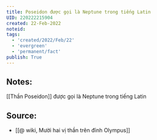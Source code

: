```yaml
---
title: Poseidon được gọi là Neptune trong tiếng Latin
UID: 220222215904
created: 22-Feb-2022
noteid:
tags:
  - 'created/2022/Feb/22'
  - 'evergreen'
  - 'permanent/fact'
publish: True
---
```

## Notes:
[[Thần Poseidon]] được gọi là Neptune trong tiếng Latin

## Source:
- [[@ wiki, Mười hai vị thần trên đỉnh Olympus]]





